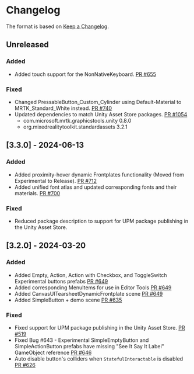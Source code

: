 # Changelog

The format is based on [Keep a Changelog](https://keepachangelog.com/en/1.1.0/).

## Unreleased

### Added

* Added touch support for the NonNativeKeyboard. [PR #655](https://github.com/MixedRealityToolkit/MixedRealityToolkit-Unity/pull/655)

### Fixed

* Changed PressableButton_Custom_Cylinder using Default-Material to MRTK_Standard_White instead. [PR #740](https://github.com/MixedRealityToolkit/MixedRealityToolkit-Unity/pull/740)
* Updated dependencies to match Unity Asset Store packages. [PR #1054](https://github.com/MixedRealityToolkit/MixedRealityToolkit-Unity/pull/1054)
  * com.microsoft.mrtk.graphicstools.unity 0.8.0
  * org.mixedrealitytoolkit.standardassets 3.2.1

## [3.3.0] - 2024-06-13

### Added

* Added proximity-hover dynamic Frontplates functionality (Moved from Experimental to Release). [PR #712](https://github.com/MixedRealityToolkit/MixedRealityToolkit-Unity/pull/712)
* Added unified font atlas and updated corresponding fonts and their materials. [PR #700](https://github.com/MixedRealityToolkit/MixedRealityToolkit-Unity/pull/700)

### Fixed

* Reduced package description to support for UPM package publishing in the Unity Asset Store.

## [3.2.0] - 2024-03-20

### Added

* Added Empty, Action, Action with Checkbox, and ToggleSwitch Experimental buttons prefabs [PR #649](https://github.com/MixedRealityToolkit/MixedRealityToolkit-Unity/pull/649)
* Added corresponding MenuItems for use in Editor Tools [PR #649](https://github.com/MixedRealityToolkit/MixedRealityToolkit-Unity/pull/649)
* Added CanvasUITearsheetDynamicFrontplate scene [PR #649](https://github.com/MixedRealityToolkit/MixedRealityToolkit-Unity/pull/649)
* Added SimpleButton + demo scene [PR #635](https://github.com/MixedRealityToolkit/MixedRealityToolkit-Unity/pull/635)

### Fixed

* Fixed support for UPM package publishing in the Unity Asset Store. [PR #519](https://github.com/MixedRealityToolkit/MixedRealityToolkit-Unity/pull/519)
* Fixed Bug #643 - Experimental SimpleEmptyButton and SimpleActionButton prefabs have missing "See It Say It Label" GameObject reference [PR #646](https://github.com/MixedRealityToolkit/MixedRealityToolkit-Unity/pull/646)
* Auto disable button's colliders when `StatefulInteractable` is disabled [PR #626](https://github.com/MixedRealityToolkit/MixedRealityToolkit-Unity/pull/626)
